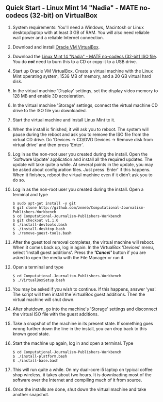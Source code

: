 ## Quick Start - Linux Mint 14 "Nadia" - MATE no-codecs (32-bit) on VirtualBox

1. System requirements: You'll need a Windows, Macintosh or Linux desktop/laptop with at least 3 GB of RAM. You will also need reliable wall power and a reliable Internet connection.
1. Download and install [Oracle VM VirtualBox](https://www.virtualbox.org/wiki/Downloads).
1. Download the [Linux Mint 14 "Nadia" - MATE no-codecs (32-bit) ISO file](http://www.linuxmint.com/edition.php?id=123). You do ***not*** need to burn this to a CD or copy it to a USB drive.
1. Start up Oracle VM VirtualBox. Create a virtual machine with the Linux Mint operating system, 1536 MB of memory, and a 20 GB virtual hard disk.
1. In the virtual machine 'Display' settings, set the display video memory to 128 MB and enable 3D acceleration.
1. In the virtual machine 'Storage' settings, connect the virtual machine CD drive to the ISO file you downloaded.
1. Start the virtual machine and install Linux Mint to it.
1. When the install is finished, it will ask you to reboot. The system will pause during the reboot and ask you to remove the ISO file from the virtual CD drive. Do 'Devices -> CD/DVD Devices -> Remove disk from virtual drive' and then press 'Enter'.
1. Log in as the non-root user you created during the install. Open the 'Software Update' application and install all the required updates. The update will take quite a while. At several points in the update, you may be asked about configuration files. Just press 'Enter' if this happens. When it finishes, reboot the virtual machine even if it didn't ask you to do so.
1. Log in as the non-root user you created during the install. Open a terminal and type

    ```
    $ sudo apt-get install -y git  
    $ git clone http://github.com/znmeb/Computational-Journalism-Publishers-Workbench  
    $ cd Computational-Journalism-Publishers-Workbench  
    $ git checkout v1.1.0
    $ ./install-devtools.bash
    $ ./install-desktop.bash
    $ ./remove-guest-tools.bash
    ```
1. After the guest tool removal completes, the virtual machine will reboot. When it comes back up, log in again. In the VirtualBox 'Devices' menu, select 'Install guest additions'. Press the ***'Cancel'*** button if you are asked to open the media with the File Manager or run it.
1. Open a terminal and type

    ```
    $ cd Computational-Journalism-Publishers-Workbench  
    $ ./VirtualBoxSetup.bash
    ```
1. You may be asked if you wish to continue. If this happens, answer 'yes'. The script will then install the VirtualBox guest additions. Then the virtual machine will shut down.
1. After shutdown, go into the machine's 'Storage' settings and disconnect the virtual ISO file with the guest additions.
1. Take a snapshot of the machine in its present state. If something goes wrong further down the line in the install, you can drop back to this known good state.
1. Start the machine up again, log in and open a terminal. Type

    ```
    $ cd Computational-Journalism-Publishers-Workbench  
    $ ./install-platform.bash  
    $ ./install-base.bash
    ```
1. This will run quite a while. On my dual-core i5 laptop on typical coffee shop wireless, it takes about two hours. It is downloading most of the software over the Internet and compiling much of it from source.
1. Once the installs are done, shut down the virtual machine and take another snapshot.

